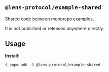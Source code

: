 ## `@lens-protocol/example-shared`

Shared code between monorepo examples.

It is not published or released anywhere directly.

## Usage

**Install**:

```bash
$ pnpm add -D @lens-protocol/example-shared
```
